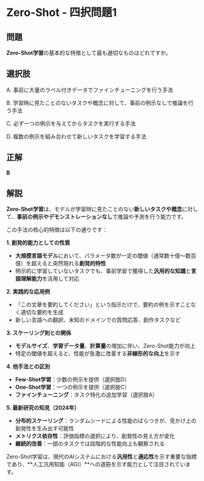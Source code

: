 # Zero-Shot - 四択問題1

## 問題
**Zero-Shot学習**の基本的な特徴として最も適切なものはどれですか。

## 選択肢
A. 事前に大量のラベル付きデータでファインチューニングを行う手法

B. 学習時に見たことのないタスクや概念に対して、事前の例示なしで推論を行う手法

C. 必ず一つの例示を与えてからタスクを実行する手法

D. 複数の例示を組み合わせて新しいタスクを学習する手法

## 正解
**B**

## 解説
**Zero-Shot学習**は、モデルが学習時に見たことのない**新しいタスクや概念**に対して、**事前の例示やデモンストレーションなし**で推論や予測を行う能力です。

この手法の核心的特徴は以下の通りです：

**1. 創発的能力としての性質**
- **大規模言語モデル**において、パラメータ数が一定の閾値（通常数十億〜数百億）を超えると突然現れる**創発的特性**
- 明示的に学習していないタスクでも、事前学習で獲得した**汎用的な知識**と**言語理解能力**を活用して対応

**2. 実践的な応用例**
- 「この文章を要約してください」という指示だけで、要約の例を示すことなく適切な要約を生成
- 新しい言語への翻訳、未知のドメインでの質問応答、創作タスクなど

**3. スケーリング則との関係**
- **モデルサイズ**、**学習データ量**、**計算量**の増加に伴い、Zero-Shot能力が向上
- 特定の閾値を超えると、性能が急激に改善する**非線形的な向上**を示す

**4. 他手法との区別**
- **Few-Shot学習**：少数の例示を提供（選択肢D）
- **One-Shot学習**：一つの例示を提供（選択肢C）
- **ファインチューニング**：タスク特化の追加学習（選択肢A）

**5. 最新研究の知見（2024年）**
- **分布的スケーリング**：ランダムシードによる性能のばらつきが、見かけ上の創発性を生み出す可能性
- **メトリクス依存性**：評価指標の選択により、創発性の見え方が変化
- **継続的改善**：一部のタスクでは段階的な性能向上も観察される

Zero-Shot学習は、現代のAIシステムにおける**汎用性**と**適応性**を示す重要な指標であり、**人工汎用知能（AGI）**への道筋を示す能力として注目されています。 